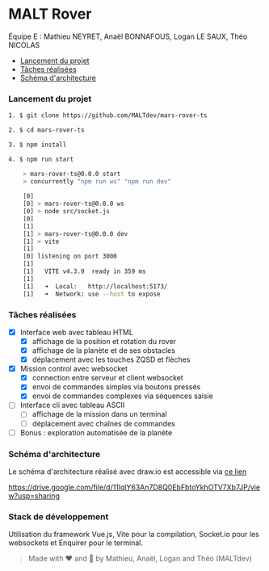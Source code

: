 # MALT Rover

Équipe E : Mathieu NEYRET, Anaël BONNAFOUS, Logan LE SAUX, Théo NICOLAS

- [Lancement du projet](#lancement-du-projet)
- [Tâches réalisées](#tâches-réalisées)
- [Schéma d'architecture](#schéma-darchitecture)

### Lancement du projet

```sh
1. $ git clone https://github.com/MALTdev/mars-rover-ts

2. $ cd mars-rover-ts

3. $ npm install

4. $ npm run start

    > mars-rover-ts@0.0.0 start
    > concurrently "npm run ws" "npm run dev"
    
    [0]
    [0] > mars-rover-ts@0.0.0 ws
    [0] > node src/socket.js
    [0]
    [1]
    [1] > mars-rover-ts@0.0.0 dev
    [1] > vite
    [1]
    [0] listening on port 3000
    [1]
    [1]   VITE v4.3.9  ready in 359 ms
    [1]
    [1]   ➜  Local:   http://localhost:5173/
    [1]   ➜  Network: use --host to expose
```

### Tâches réalisées

- [x] Interface web avec tableau HTML
  - [x] affichage de la position et rotation du rover
  - [x] affichage de la planète et de ses obstacles
  - [x] déplacement avec les touches ZQSD et flèches
- [x] Mission control avec websocket
  - [x] connection entre serveur et client websocket
  - [x] envoi de commandes simples via boutons pressés
  - [x] envoi de commandes complexes via séquences saisie
- [ ] Interface cli avec tableau ASCII
  - [ ] affichage de la mission dans un terminal
  - [ ] déplacement avec chaînes de commandes
- [ ] Bonus : exploration automatisée de la planète

### Schéma d'architecture

Le schéma d'architecture réalisé avec draw.io est accessible via [ce lien](https://drive.google.com/file/d/11lqlY63An7D8Q0EbFbtoYkhOTV7Xb7JP/view?usp=sharing)

https://drive.google.com/file/d/11lqlY63An7D8Q0EbFbtoYkhOTV7Xb7JP/view?usp=sharing

### Stack de développement

Utilisation du framework Vue.js, Vite pour la compilation, Socket.io pour les websockets et Enquirer pour le terminal.

> Made with ❤️ and 🤖 by Mathieu, Anaël, Logan and Théo (MALTdev)

